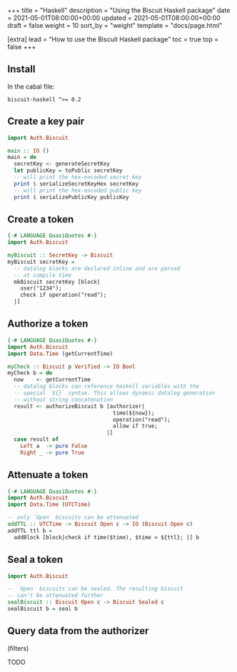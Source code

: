 +++
title = "Haskell"
description = "Using the Biscuit Haskell package"
date = 2021-05-01T08:00:00+00:00
updated = 2021-05-01T08:00:00+00:00
draft = false
weight = 10
sort_by = "weight"
template = "docs/page.html"

[extra]
lead = "How to use the Biscuit Haskell package"
toc = true
top = false
+++

## Install

In the cabal file:

```
biscuit-haskell ^>= 0.2
```

## Create a key pair

```haskell
import Auth.Biscuit

main :: IO ()
main = do
  secretKey <- generateSecretKey
  let publicKey = toPublic secretKey
  -- will print the hex-encoded secret key
  print $ serializeSecretKeyHex secretKey
  -- will print the hex-encoded public key
  print $ serializePublicKey publicKey
```

## Create a token

```haskell
{-# LANGUAGE QuasiQuotes #-}
import Auth.Biscuit

myBiscuit :: SecretKey -> Biscuit
myBiscuit secretKey =
  -- datalog blocks are declared inline and are parsed
  -- at compile time
  mkBiscuit secretKey [block|
    user("1234");
    check if operation("read");
  |]
```

## Authorize a token

```haskell
{-# LANGUAGE QuasiQuotes #-}
import Auth.Biscuit
import Data.Time (getCurrentTime)

myCheck :: Biscuit p Verified -> IO Bool
myCheck b = do
  now    <- getCurrentTime
  -- datalog blocks can reference haskell variables with the
  -- special `${}` syntax. This allows dynamic datalog generation
  -- without string concatenation
  result <- authorizeBiscuit b [authorizer|
                                 time(${now});
                                 operation("read");
                                 allow if true;
                               |]
  case result of
    Left a  -> pure False
    Right _ -> pure True
```

## Attenuate a token

```haskell
{-# LANGUAGE QuasiQuotes #-}
import Auth.Biscuit
import Data.Time (UTCTime)

-- only `Open` biscuits can be attenuated
addTTL :: UTCTime -> Biscuit Open c -> IO (Biscuit Open c)
addTTL ttl b =
  addBlock [block|check if time($time), $time < ${ttl}; |] b
```

## Seal a token

```haskell
import Auth.Biscuit

-- `Open` biscuits can be sealed. The resulting biscuit
-- can't be attenuated further
sealBiscuit :: Biscuit Open c -> Biscuit Sealed c
sealBiscuit b = seal b
```

## Query data from the authorizer

(filters)

TODO
